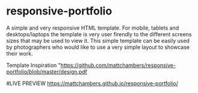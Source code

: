 # responsive-portfolio
A simple and very responsive HTML template. 
For mobile, tablets and desktops/laptops the template is very user firendly to the different screens sizes that may be used to view it.
This simple template can be easily used by photographers who would like to use a very simple layout to showcase their work.



Template Inspiration "https://github.com/mattchambers/responsive-portfolio/blob/master/design.pdf

#LIVE PREVIEW https://mattchambers.github.io/responsive-portfolio/
